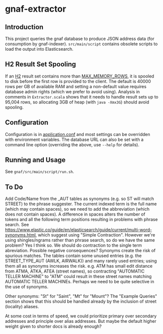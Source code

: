 # gnaf-extractor

## Introduction
This project queries the gnaf database to produce JSON address data (for consumption by gnaf-indexer).
`src/main/script` contains obsolete scripts to load the output into Elasticsearch.


## H2 Result Set Spooling
If an [H2](http://www.h2database.com/) result set contains more than
[MAX_MEMORY_ROWS](http://www.h2database.com/html/grammar.html?highlight=max_memory_rows&search=MAX_MEMORY_ROWS#set_max_memory_rows),
it is spooled to disk before the first row is provided to the client.
The default is 40000 rows per GB of available RAM and setting a non-default value requires database admin rights (which we prefer to avoid using).
Analysis in comments in `Extractor.scala` shows that it needs to handle result sets up to 95,004 rows, so allocating 3GB of heap (with `java -Xmx3G`) should avoid spooling.

## Configuration

Configuration is in [application.conf](src/main/resources/application.conf) and most settings can be overridden with environment variables.
The database URL can also be set with a command line option (overriding the above, use `--help` for details).

## Running and Usage

See `gnaf/src/main/script/run.sh`.

## To Do

Add Code/Name from the _AUT tables as synonyms (e.g. so ST will match STREET) to the phrase suggester.
The current indexed term is the full name (which may contain spaces), so we need to add the abbreviation (which does not contain spaces).
A difference in spaces alters the number of tokens and all the following term positions resulting in problems with phrase search.
See https://www.elastic.co/guide/en/elasticsearch/guide/current/multi-word-synonyms.html, which suggest using "Simple Contraction".
However we're using shingles/ngrams rather than phrase search, so do we have the same problem? Yes I think so.
We should do contraction to the single term abreviation.
Possible negative consequences? Synonyms create the risk of spurious matches. The tables contain some unused entries (e.g. the STREET_TYPE_AUT (AWLK, AIRWALK)) and many rarely used entries; using them all as synonyms increases the risk. e.g. ATM has small edit distance from ATMA, ATKA, ATEA (street names), so contracting "AUTOMATIC TELLER MACHINE" to "ATM" could result in these street names matching AUTOMATIC TELLER MACHINEs.
Perhaps we need to be quite selective in the use of synonyms.

Other synonyms: "St" for "Saint", "Mt" for "Mount"?
The "Example Queries" section shows that this should be handled already by the inclusion of street (locality) aliases.

At some cost in terms of speed, we could prioritize primary over secondary addresses and principle over alias addresses. But maybe the default higher weight given to shorter docs is already enough?
